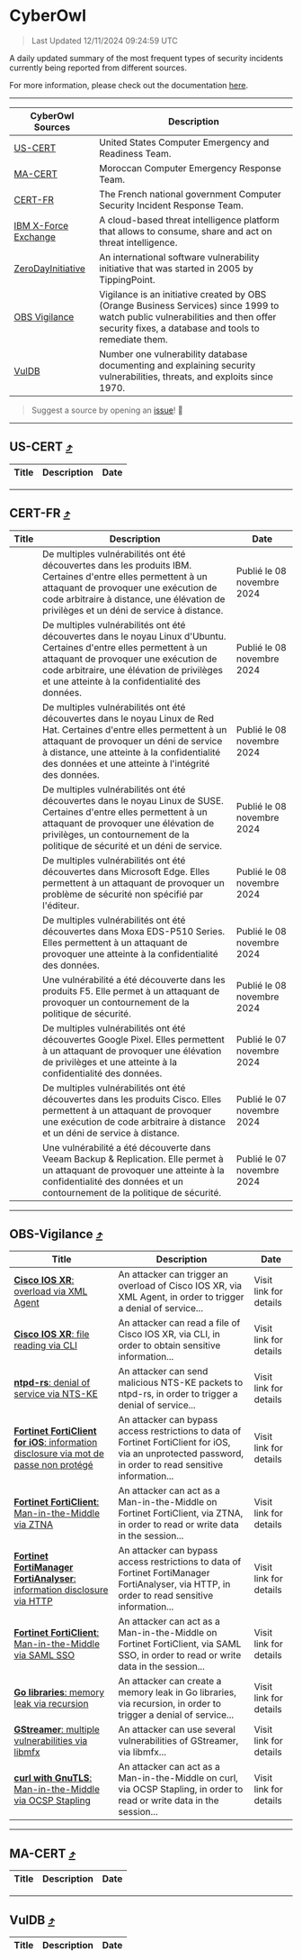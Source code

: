 
 <div id='top'></div>

# CyberOwl

 > Last Updated 12/11/2024 09:24:59 UTC
 
 A daily updated summary of the most frequent types of security incidents currently being reported from different sources.
 
 For more information, please check out the documentation [here](./docs/README.md).
 
 ---
 |CyberOwl Sources|Description|
 |---|---|
 |[US-CERT](#us-cert-arrow_heading_up)|United States Computer Emergency and Readiness Team.|
 |[MA-CERT](#ma-cert-arrow_heading_up)|Moroccan Computer Emergency Response Team.|
 |[CERT-FR](#cert-fr-arrow_heading_up)|The French national government Computer Security Incident Response Team.|
 |[IBM X-Force Exchange](#ibmcloud-arrow_heading_up)|A cloud-based threat intelligence platform that allows to consume, share and act on threat intelligence.|
 |[ZeroDayInitiative](#zerodayinitiative-arrow_heading_up)|An international software vulnerability initiative that was started in 2005 by TippingPoint.|
 |[OBS Vigilance](#obs-vigilance-arrow_heading_up)|Vigilance is an initiative created by OBS (Orange Business Services) since 1999 to watch public vulnerabilities and then offer security fixes, a database and tools to remediate them.|
 |[VulDB](#vuldb-arrow_heading_up)|Number one vulnerability database documenting and explaining security vulnerabilities, threats, and exploits since 1970.|
 
 > Suggest a source by opening an [issue](https://github.com/karimhabush/cyberowl/issues)! :raised_hands:
 ---

## US-CERT [:arrow_heading_up:](#cyberowl)

 |Title|Description|Date|
 |---|---|---|
 
 ---

## CERT-FR [:arrow_heading_up:](#cyberowl)

 |Title|Description|Date|
 |---|---|---|
 |[](https://www.cert.ssi.gouv.fr/avis/CERTFR-2024-AVI-0958/)|De multiples vulnérabilités ont été découvertes dans les produits IBM. Certaines d'entre elles permettent à un attaquant de provoquer une exécution de code arbitraire à distance, une élévation de privilèges et un déni de service à distance.|Publié le 08 novembre 2024|
 |[](https://www.cert.ssi.gouv.fr/avis/CERTFR-2024-AVI-0957/)|De multiples vulnérabilités ont été découvertes dans le noyau Linux d'Ubuntu. Certaines d'entre elles permettent à un attaquant de provoquer une exécution de code arbitraire, une élévation de privilèges et une atteinte à la confidentialité des données.|Publié le 08 novembre 2024|
 |[](https://www.cert.ssi.gouv.fr/avis/CERTFR-2024-AVI-0956/)|De multiples vulnérabilités ont été découvertes dans le noyau Linux de Red Hat. Certaines d'entre elles permettent à un attaquant de provoquer un déni de service à distance, une atteinte à la confidentialité des données et une atteinte à l'intégrité des données.|Publié le 08 novembre 2024|
 |[](https://www.cert.ssi.gouv.fr/avis/CERTFR-2024-AVI-0955/)|De multiples vulnérabilités ont été découvertes dans le noyau Linux de SUSE. Certaines d'entre elles permettent à un attaquant de provoquer une élévation de privilèges, un contournement de la politique de sécurité et un déni de service.|Publié le 08 novembre 2024|
 |[](https://www.cert.ssi.gouv.fr/avis/CERTFR-2024-AVI-0954/)|De multiples vulnérabilités ont été découvertes dans Microsoft Edge. Elles permettent à un attaquant de provoquer un problème de sécurité non spécifié par l'éditeur.|Publié le 08 novembre 2024|
 |[](https://www.cert.ssi.gouv.fr/avis/CERTFR-2024-AVI-0953/)|De multiples vulnérabilités ont été découvertes dans Moxa EDS-P510 Series. Elles permettent à un attaquant de provoquer une atteinte à la confidentialité des données.|Publié le 08 novembre 2024|
 |[](https://www.cert.ssi.gouv.fr/avis/CERTFR-2024-AVI-0952/)|Une vulnérabilité a été découverte dans les produits F5. Elle permet à un attaquant de provoquer un contournement de la politique de sécurité.|Publié le 08 novembre 2024|
 |[](https://www.cert.ssi.gouv.fr/avis/CERTFR-2024-AVI-0951/)|De multiples vulnérabilités ont été découvertes Google Pixel. Elles permettent à un attaquant de provoquer une élévation de privilèges et une atteinte à la confidentialité des données.|Publié le 07 novembre 2024|
 |[](https://www.cert.ssi.gouv.fr/avis/CERTFR-2024-AVI-0950/)|De multiples vulnérabilités ont été découvertes dans les produits Cisco. Elles permettent à un attaquant de provoquer une exécution de code arbitraire à distance et un déni de service à distance.|Publié le 07 novembre 2024|
 |[](https://www.cert.ssi.gouv.fr/avis/CERTFR-2024-AVI-0949/)|Une vulnérabilité a été découverte dans Veeam Backup & Replication. Elle permet à un attaquant de provoquer une atteinte à la confidentialité des données et un contournement de la politique de sécurité.|Publié le 07 novembre 2024|
 
 ---

## OBS-Vigilance [:arrow_heading_up:](#cyberowl)

 |Title|Description|Date|
 |---|---|---|
 |[<a href="https://vigilance.fr/vulnerability/Cisco-IOS-XR-overload-via-XML-Agent-45137" class="noirorange"><b>Cisco IOS XR</b>: overload via XML Agent</a>](https://vigilance.fr/vulnerability/Cisco-IOS-XR-overload-via-XML-Agent-45137)|An attacker can trigger an overload of Cisco IOS XR, via XML Agent, in order to trigger a denial of service...|Visit link for details|
 |[<a href="https://vigilance.fr/vulnerability/Cisco-IOS-XR-file-reading-via-CLI-45136" class="noirorange"><b>Cisco IOS XR</b>: file reading via CLI</a>](https://vigilance.fr/vulnerability/Cisco-IOS-XR-file-reading-via-CLI-45136)|An attacker can read a file of Cisco IOS XR, via CLI, in order to obtain sensitive information...|Visit link for details|
 |[<a href="https://vigilance.fr/vulnerability/ntpd-rs-denial-of-service-via-NTS-KE-45133" class="noirorange"><b>ntpd-rs</b>: denial of service via NTS-KE</a>](https://vigilance.fr/vulnerability/ntpd-rs-denial-of-service-via-NTS-KE-45133)|An attacker can send malicious NTS-KE packets to ntpd-rs, in order to trigger a denial of service...|Visit link for details|
 |[<a href="https://vigilance.fr/vulnerability/Fortinet-FortiClient-for-iOS-information-disclosure-via-mot-de-passe-non-protege-45128" class="noirorange"><b>Fortinet FortiClient for iOS</b>: information disclosure via mot de passe non protégé</a>](https://vigilance.fr/vulnerability/Fortinet-FortiClient-for-iOS-information-disclosure-via-mot-de-passe-non-protege-45128)|An attacker can bypass access restrictions to data of Fortinet FortiClient for iOS, via an unprotected password, in order to read sensitive information...|Visit link for details|
 |[<a href="https://vigilance.fr/vulnerability/Fortinet-FortiClient-Man-in-the-Middle-via-ZTNA-45127" class="noirorange"><b>Fortinet FortiClient</b>: Man-in-the-Middle via ZTNA</a>](https://vigilance.fr/vulnerability/Fortinet-FortiClient-Man-in-the-Middle-via-ZTNA-45127)|An attacker can act as a Man-in-the-Middle on Fortinet FortiClient, via ZTNA, in order to read or write data in the session...|Visit link for details|
 |[<a href="https://vigilance.fr/vulnerability/Fortinet-FortiManager-FortiAnalyser-information-disclosure-via-HTTP-45126" class="noirorange"><b>Fortinet FortiManager  FortiAnalyser</b>: information disclosure via HTTP</a>](https://vigilance.fr/vulnerability/Fortinet-FortiManager-FortiAnalyser-information-disclosure-via-HTTP-45126)|An attacker can bypass access restrictions to data of Fortinet FortiManager  FortiAnalyser, via HTTP, in order to read sensitive information...|Visit link for details|
 |[<a href="https://vigilance.fr/vulnerability/Fortinet-FortiClient-Man-in-the-Middle-via-SAML-SSO-45125" class="noirorange"><b>Fortinet FortiClient</b>: Man-in-the-Middle via SAML SSO</a>](https://vigilance.fr/vulnerability/Fortinet-FortiClient-Man-in-the-Middle-via-SAML-SSO-45125)|An attacker can act as a Man-in-the-Middle on Fortinet FortiClient, via SAML SSO, in order to read or write data in the session...|Visit link for details|
 |[<a href="https://vigilance.fr/vulnerability/Go-libraries-memory-leak-via-recursion-45124" class="noirorange"><b>Go libraries</b>: memory leak via recursion</a>](https://vigilance.fr/vulnerability/Go-libraries-memory-leak-via-recursion-45124)|An attacker can create a memory leak in Go libraries, via recursion, in order to trigger a denial of service...|Visit link for details|
 |[<a href="https://vigilance.fr/vulnerability/GStreamer-multiple-vulnerabilities-via-libmfx-45123" class="noirorange"><b>GStreamer</b>: multiple vulnerabilities via libmfx</a>](https://vigilance.fr/vulnerability/GStreamer-multiple-vulnerabilities-via-libmfx-45123)|An attacker can use several vulnerabilities of GStreamer, via libmfx...|Visit link for details|
 |[<a href="https://vigilance.fr/vulnerability/curl-with-GnuTLS-Man-in-the-Middle-via-OCSP-Stapling-45122" class="noirorange"><b>curl with GnuTLS</b>: Man-in-the-Middle via OCSP Stapling</a>](https://vigilance.fr/vulnerability/curl-with-GnuTLS-Man-in-the-Middle-via-OCSP-Stapling-45122)|An attacker can act as a Man-in-the-Middle on curl, via OCSP Stapling, in order to read or write data in the session...|Visit link for details|
 
 ---

## MA-CERT [:arrow_heading_up:](#cyberowl)

 |Title|Description|Date|
 |---|---|---|
 
 ---

## VulDB [:arrow_heading_up:](#cyberowl)

 |Title|Description|Date|
 |---|---|---|
 